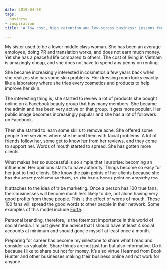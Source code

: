 ```yaml
---
date: 2019-04-28
tags:
- business
- inspiration
title: 'A low cost, high retention and low-stress business: Lessons from my sister'

---
```

My sister used to be a lower middle class woman. She has been an average employee, doing PR and translation works, and does not earn much money. Yet she has a peaceful life compared to others. The cost of living in Vietnam is amazingly cheap, and she does not have to spend any penny on renting.

She became increasingly interested in cosmetics a few years back when she realizes she has some skin problems. Her dressing room looks exactly like a laboratory where she tries every cosmetics and products to help improve her skin.   
‍  
The interesting thing is, she started to review a lot of products she bought online on a Facebook beauty group that has many members. She became the admin and has been very active on that group. It gets more popular. Her public image becomes increasingly popular and she has a lot of followers on Facebook.  
‍  
Then she started to learn some skills to remove acne. She offered some people free services where she helped them with facial problems. A lot of friends follow her, some get to know her from her reviews, and they come to support her. Words of mouth started to spread. She has gotten more clients.   
‍  
What makes her so successful is so simple that I surprise: becoming an influencer. Her opinions starts to have authority. Things become so easy for her just to find clients. She know the pain points of her clients because she has the exact problems as them, so she has a bonus point on empathy too.  
‍  
It attaches to the idea of tribe marketing. Once a person has 100 true fans, their businesses will become much less likely to die, not alone having very good profits from these people. This is the effect of words of mouth. These 100 fans will spread the good words to other people in their network. Some examples of this model include [Forte](https://www.fortelabs.co).  
‍  
Personal branding, therefore, is the foremost importance in this world of social media. I’m just given the advice that I should have at least 4 social accounts at minimum and should google myself at least once a month.

Preparing for career has become my milestone to share what I read and consider as valuable. Share things are not just fun but also informative. Do it because I like to share but not for money. It’s also virtue I learned from Book Hunter and other businesses making their business online and not work for anyone.
